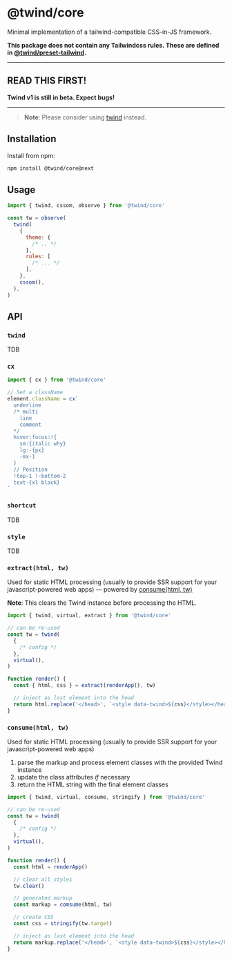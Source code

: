 # @twind/core

Minimal implementation of a tailwind-compatible CSS-in-JS framework.

**This package does not contain any Tailwindcss rules. These are defined in [@twind/preset-tailwind](../preset-tailwind).**

---

## READ THIS FIRST!

**Twind v1 is still in beta. Expect bugs!**

---

> **Note**: Please consider using [twind](https://www.npmjs.com/package/twind) instead.

## Installation

Install from npm:

```sh
npm install @twind/core@next
```

## Usage

```js
import { twind, cssom, observe } from '@twind/core'

const tw = observe(
  twind(
    {
      theme: {
        /* .. */
      },
      rules: [
        /* ... */
      ],
    },
    cssom(),
  ),
)
```

## API

### `twind`

TDB

### `cx`

```js
import { cx } from '@twind/core'

// Set a className
element.className = cx`
  underline
  /* multi
    line
    comment
  */
  hover:focus:!{
    sm:{italic why}
    lg:-{px}
    -mx-1
  }
  // Position
  !top-1 !-bottom-2
  text-{xl black}
`
```

### `shortcut`

TDB

### `style`

TDB

### `extract(html, tw)`

Used for static HTML processing (usually to provide SSR support for your javascript-powered web apps) — powered by [consume(html, tw)](#consumehtml-tw)

**Note**: This clears the Twind instance before processing the HTML.

```js
import { twind, virtual, extract } from '@twind/core'

// can be re-used
const tw = twind(
  {
    /* config */
  },
  virtual(),
)

function render() {
  const { html, css } = extract(renderApp(), tw)

  // inject as last element into the head
  return html.replace('</head>', `<style data-twind>${css}</style></head>`)
}
```

### `consume(html, tw)`

Used for static HTML processing (usually to provide SSR support for your javascript-powered web apps)

1. parse the markup and process element classes with the provided Twind instance
2. update the class attributes _if_ necessary
3. return the HTML string with the final element classes

```js
import { twind, virtual, consume, stringify } from '@twind/core'

// can be re-used
const tw = twind(
  {
    /* config */
  },
  virtual(),
)

function render() {
  const html = renderApp()

  // clear all styles
  tw.clear()

  // generated markup
  const markup = comsume(html, tw)

  // create CSS
  const css = stringify(tw.target)

  // inject as last element into the head
  return markup.replace('</head>', `<style data-twind>${css}</style></head>`)
}
```
